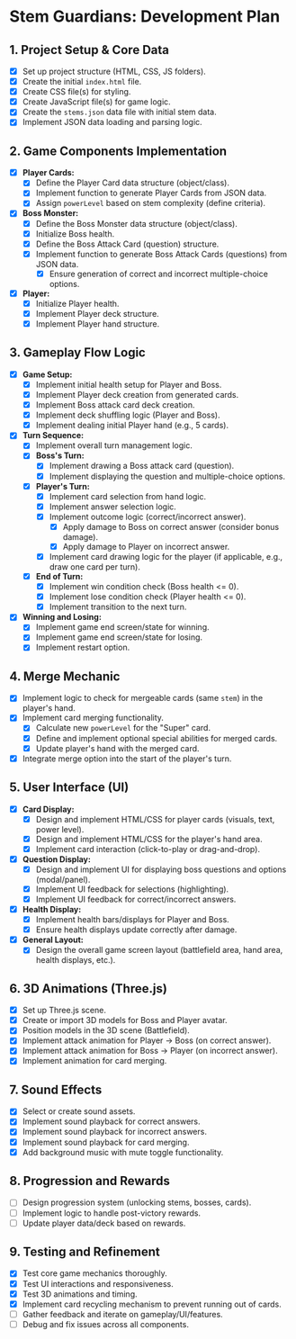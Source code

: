 # Stem Guardians: Development Plan

## 1. Project Setup & Core Data
- [x] Set up project structure (HTML, CSS, JS folders).
- [x] Create the initial `index.html` file.
- [x] Create CSS file(s) for styling.
- [x] Create JavaScript file(s) for game logic.
- [x] Create the `stems.json` data file with initial stem data.
- [x] Implement JSON data loading and parsing logic.

## 2. Game Components Implementation
- [x] **Player Cards:**
    - [x] Define the Player Card data structure (object/class).
    - [x] Implement function to generate Player Cards from JSON data.
    - [x] Assign `powerLevel` based on stem complexity (define criteria).
- [x] **Boss Monster:**
    - [x] Define the Boss Monster data structure (object/class).
    - [x] Initialize Boss health.
    - [x] Define the Boss Attack Card (question) structure.
    - [x] Implement function to generate Boss Attack Cards (questions) from JSON data.
        - [x] Ensure generation of correct and incorrect multiple-choice options.
- [x] **Player:**
    - [x] Initialize Player health.
    - [x] Implement Player deck structure.
    - [x] Implement Player hand structure.

## 3. Gameplay Flow Logic
- [x] **Game Setup:**
    - [x] Implement initial health setup for Player and Boss.
    - [x] Implement Player deck creation from generated cards.
    - [x] Implement Boss attack card deck creation.
    - [x] Implement deck shuffling logic (Player and Boss).
    - [x] Implement dealing initial Player hand (e.g., 5 cards).
- [x] **Turn Sequence:**
    - [x] Implement overall turn management logic.
    - [x] **Boss's Turn:**
        - [x] Implement drawing a Boss attack card (question).
        - [x] Implement displaying the question and multiple-choice options.
    - [x] **Player's Turn:**
        - [x] Implement card selection from hand logic.
        - [x] Implement answer selection logic.
        - [x] Implement outcome logic (correct/incorrect answer).
            - [x] Apply damage to Boss on correct answer (consider bonus damage).
            - [x] Apply damage to Player on incorrect answer.
        - [x] Implement card drawing logic for the player (if applicable, e.g., draw one card per turn).
    - [x] **End of Turn:**
        - [x] Implement win condition check (Boss health <= 0).
        - [x] Implement lose condition check (Player health <= 0).
        - [x] Implement transition to the next turn.
- [x] **Winning and Losing:**
    - [x] Implement game end screen/state for winning.
    - [x] Implement game end screen/state for losing.
    - [x] Implement restart option.

## 4. Merge Mechanic
- [x] Implement logic to check for mergeable cards (same `stem`) in the player's hand.
- [x] Implement card merging functionality.
    - [x] Calculate new `powerLevel` for the "Super" card.
    - [x] Define and implement optional special abilities for merged cards.
    - [x] Update player's hand with the merged card.
- [x] Integrate merge option into the start of the player's turn.

## 5. User Interface (UI)
- [x] **Card Display:**
    - [x] Design and implement HTML/CSS for player cards (visuals, text, power level).
    - [x] Design and implement HTML/CSS for the player's hand area.
    - [x] Implement card interaction (click-to-play or drag-and-drop).
- [x] **Question Display:**
    - [x] Design and implement UI for displaying boss questions and options (modal/panel).
    - [x] Implement UI feedback for selections (highlighting).
    - [x] Implement UI feedback for correct/incorrect answers.
- [x] **Health Display:**
    - [x] Implement health bars/displays for Player and Boss.
    - [x] Ensure health displays update correctly after damage.
- [x] **General Layout:**
    - [x] Design the overall game screen layout (battlefield area, hand area, health displays, etc.).

## 6. 3D Animations (Three.js)
- [x] Set up Three.js scene.
- [x] Create or import 3D models for Boss and Player avatar.
- [x] Position models in the 3D scene (Battlefield).
- [x] Implement attack animation for Player -> Boss (on correct answer).
- [x] Implement attack animation for Boss -> Player (on incorrect answer).
- [x] Implement animation for card merging.

## 7. Sound Effects
- [x] Select or create sound assets.
- [x] Implement sound playback for correct answers.
- [x] Implement sound playback for incorrect answers.
- [x] Implement sound playback for card merging.
- [x] Add background music with mute toggle functionality.

## 8. Progression and Rewards
- [ ] Design progression system (unlocking stems, bosses, cards).
- [ ] Implement logic to handle post-victory rewards.
- [ ] Update player data/deck based on rewards.

## 9. Testing and Refinement
- [x] Test core game mechanics thoroughly.
- [x] Test UI interactions and responsiveness.
- [x] Test 3D animations and timing.
- [x] Implement card recycling mechanism to prevent running out of cards.
- [ ] Gather feedback and iterate on gameplay/UI/features.
- [ ] Debug and fix issues across all components. 